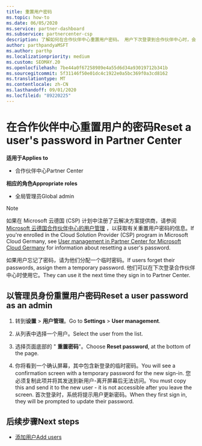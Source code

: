 ```yaml
---
title: 重置用户密码
ms.topic: how-to
ms.date: 06/05/2020
ms.service: partner-dashboard
ms.subservice: partnercenter-csp
description: 了解如何在合作伙伴中心重置用户密码。 用户下次登录到合作伙伴中心时，会收到一个临时密码。
author: parthpandyaMSFT
ms.author: parthp
ms.localizationpriority: medium
ms.custom: SEOMAY.20
ms.openlocfilehash: 7be44a0f67258989e4a55d6d34a93019712b341b
ms.sourcegitcommit: 5f31146f50e01dc4c1922e0a5bc369f0a3cd8162
ms.translationtype: MT
ms.contentlocale: zh-CN
ms.lasthandoff: 09/01/2020
ms.locfileid: "89220225"
---
```

# <a name="reset-a-users-password-in-partner-center"></a><span data-ttu-id="8a0eb-104">在合作伙伴中心重置用户的密码</span><span class="sxs-lookup"><span data-stu-id="8a0eb-104">Reset a user's password in Partner Center</span></span>

<span data-ttu-id="8a0eb-105">**适用于**</span><span class="sxs-lookup"><span data-stu-id="8a0eb-105">**Applies to**</span></span>

- <span data-ttu-id="8a0eb-106">合作伙伴中心</span><span class="sxs-lookup"><span data-stu-id="8a0eb-106">Partner Center</span></span>
 
<span data-ttu-id="8a0eb-107">**相应的角色**</span><span class="sxs-lookup"><span data-stu-id="8a0eb-107">**Appropriate roles**</span></span>

- <span data-ttu-id="8a0eb-108">全局管理员</span><span class="sxs-lookup"><span data-stu-id="8a0eb-108">Global admin</span></span>

> [!NOTE]  
> <span data-ttu-id="8a0eb-109">如果在 Microsoft 云德国 (CSP) 计划中注册了云解决方案提供商，请参阅 [Microsoft 云德国合作伙伴中心的用户管理](user-management-in-partner-center-for-microsoft-cloud-germany.md) ，以获取有关重置用户密码的信息。</span><span class="sxs-lookup"><span data-stu-id="8a0eb-109">If you're enrolled in the Cloud Solution Provider (CSP) program in Microsoft Cloud Germany, see [User management in Partner Center for Microsoft Cloud Germany](user-management-in-partner-center-for-microsoft-cloud-germany.md) for information about resetting a user's password.</span></span>

<span data-ttu-id="8a0eb-110">如果用户忘记了密码，请为他们分配一个临时密码。</span><span class="sxs-lookup"><span data-stu-id="8a0eb-110">If users forget their passwords, assign them a temporary password.</span></span> <span data-ttu-id="8a0eb-111">他们可以在下次登录合作伙伴中心时使用它。</span><span class="sxs-lookup"><span data-stu-id="8a0eb-111">They can use it the next time they sign in to Partner Center.</span></span>

## <a name="reset-a-user-password-as-an-admin"></a><span data-ttu-id="8a0eb-112">以管理员身份重置用户密码</span><span class="sxs-lookup"><span data-stu-id="8a0eb-112">Reset a user password as an admin</span></span>

1. <span data-ttu-id="8a0eb-113">转到**设置** &gt; **用户管理**。</span><span class="sxs-lookup"><span data-stu-id="8a0eb-113">Go to **Settings** &gt; **User management**.</span></span>

2. <span data-ttu-id="8a0eb-114">从列表中选择一个用户。</span><span class="sxs-lookup"><span data-stu-id="8a0eb-114">Select the user from the list.</span></span>

3. <span data-ttu-id="8a0eb-115">选择页面底部的 " **重置密码**"。</span><span class="sxs-lookup"><span data-stu-id="8a0eb-115">Choose **Reset password**, at the bottom of the page.</span></span>

4. <span data-ttu-id="8a0eb-116">你将看到一个确认屏幕，其中包含新登录的临时密码。</span><span class="sxs-lookup"><span data-stu-id="8a0eb-116">You will see a confirmation screen with a temporary password for the new sign-in.</span></span> <span data-ttu-id="8a0eb-117">您必须复制此项并将其发送到新用户-离开屏幕后无法访问。</span><span class="sxs-lookup"><span data-stu-id="8a0eb-117">You must copy this and send it to the new user - it is not accessible after you leave the screen.</span></span> <span data-ttu-id="8a0eb-118">首次登录时，系统将提示用户更新密码。</span><span class="sxs-lookup"><span data-stu-id="8a0eb-118">When they first sign in, they will be prompted to update their password.</span></span>

## <a name="next-steps"></a><span data-ttu-id="8a0eb-119">后续步骤</span><span class="sxs-lookup"><span data-stu-id="8a0eb-119">Next steps</span></span>

- [<span data-ttu-id="8a0eb-120">添加用户</span><span class="sxs-lookup"><span data-stu-id="8a0eb-120">Add users</span></span>](create-user-accounts-and-set-permissions.md)